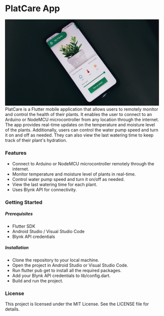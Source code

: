 # PlatCare App
![ScreenShot](/screenshots/img1.jpg)
PlatCare is a Flutter mobile application that allows users to remotely monitor and control the health of their plants. It enables the user to connect to an Arduino or NodeMCU microcontroller from any location through the internet. The app provides real-time updates on the temperature and moisture level of the plants. Additionally, users can control the water pump speed and turn it on and off as needed. They can also view the last watering time to keep track of their plant's hydration.

### Features
- Connect to Arduino or NodeMCU microcontroller remotely through the internet.
- Monitor temperature and moisture level of plants in real-time.
- Control water pump speed and turn it on/off as needed.
- View the last watering time for each plant.
- Uses Blynk API for connectivity.
### Getting Started
##### Prerequisites
- Flutter SDK
- Android Studio / Visual Studio Code
- Blynk API credentials
##### Installation
- Clone the repository to your local machine.
- Open the project in Android Studio or Visual Studio Code.
- Run flutter pub get to install all the required packages.
- Add your Blynk API credentials to lib/config.dart.
- Build and run the project.

### License
This project is licensed under the MIT License. See the LICENSE file for details.
